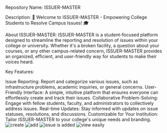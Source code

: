 Repository Name: ISSUER-MASTER

Description:
📢 Welcome to ISSUER-MASTER - Empowering College Students to Resolve Campus Issues! 🎓

About ISSUER-MASTER:
ISSUER-MASTER is a student-focused platform designed to streamline the reporting and resolution of issues within your college or university. Whether it's a broken facility, a question about your courses, or any other campus-related concern, ISSUER-MASTER provides an organized, efficient, and user-friendly way for students to make their voices heard.

Key Features:

Issue Reporting: Report and categorize various issues, such as infrastructure problems, academic inquiries, or general concerns.
User-Friendly Interface: A simple, intuitive platform that ensures everyone can effortlessly create and track their issues.
Collaborative Problem-Solving: Engage with fellow students, faculty, and administrators to collectively address issues.
Real-time Updates: Stay informed with updates on issue statuses, resolutions, and discussions.
Customizable for Your Institution: Tailor ISSUER-MASTER to your college's unique needs and branding.
![create](https://github.com/jgarg8440/ISSUER-MASTER/assets/102863455/7eb6b3a9-7bba-4542-aa3c-6555d74cb192)
![add](https://github.com/jgarg8440/ISSUER-MASTER/assets/102863455/d7f7d482-e909-4270-9c9f-e5c8349a4485)
![issue is added](https://github.com/jgarg8440/ISSUER-MASTER/assets/102863455/d3899855-573e-4d6e-8c30-858c6ba35863)
![view easily](https://github.com/jgarg8440/ISSUER-MASTER/assets/102863455/5e89277f-8bad-40c8-bbef-48bb10aea315)
